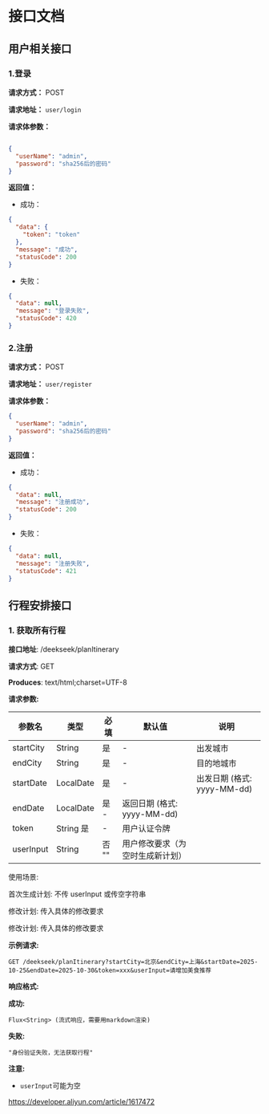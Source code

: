 # 接口文档

## 用户相关接口

### 1.登录

**请求方式：** POST

**请求地址：** `user/login`

**请求体参数：**

```json

{
  "userName": "admin",
  "password": "sha256后的密码"
}
```

**返回值：**

- 成功：

```json
{
  "data": {
    "token": "token"
  },
  "message": "成功",
  "statusCode": 200
}
```

- 失败：

```json
{
  "data": null,
  "message": "登录失败",
  "statusCode": 420
}
```

### 2.注册

**请求方式：** POST

**请求地址：** `user/register`

**请求体参数：**

```json
{
  "userName": "admin",
  "password": "sha256后的密码"
}
```

**返回值：**

- 成功：

```json
{
  "data": null,
  "message": "注册成功",
  "statusCode": 200
}
```

- 失败：

```json
{
  "data": null,
  "message": "注册失败",
  "statusCode": 421
}
```

## 行程安排接口

### 1. 获取所有行程

**接口地址**: /deekseek/planItinerary

**请求方式**: GET

**Produces**: text/html;charset=UTF-8

**请求参数:**

| 参数名	      | 类型         | 	必填   | 	默认值                  | 	说明                   |
|-----------|------------|-------|-----------------------|-----------------------|
| startCity | 	String    | 	是    | 	-	                   | 出发城市                  |       
| endCity	  | String	    | 是     | 	-	                   | 目的地城市                 |  
| startDate | 	LocalDate | 	是	   | -	                    | 出发日期 (格式: yyyy-MM-dd) |
| endDate	  | LocalDate	 | 是	-	  | 返回日期 (格式: yyyy-MM-dd) |
| token	    | String	是	  | -	    | 用户认证令牌                |
| userInput | 	String	   | 否	""	 | 用户修改要求（为空时生成新计划）      |

使用场景:

首次生成计划: 不传 userInput 或传空字符串

修改计划: 传入具体的修改要求

修改计划: 传入具体的修改要求

**示例请求:**

```http
GET /deekseek/planItinerary?startCity=北京&endCity=上海&startDate=2025-10-25&endDate=2025-10-30&token=xxx&userInput=请增加美食推荐
```

**响应格式:**

**成功:** 

`Flux<String> (流式响应，需要用markdown渲染)`

**失败:** 

`"身份验证失败，无法获取行程"`

**注意:**
- `userInput`可能为空


https://developer.aliyun.com/article/1617472